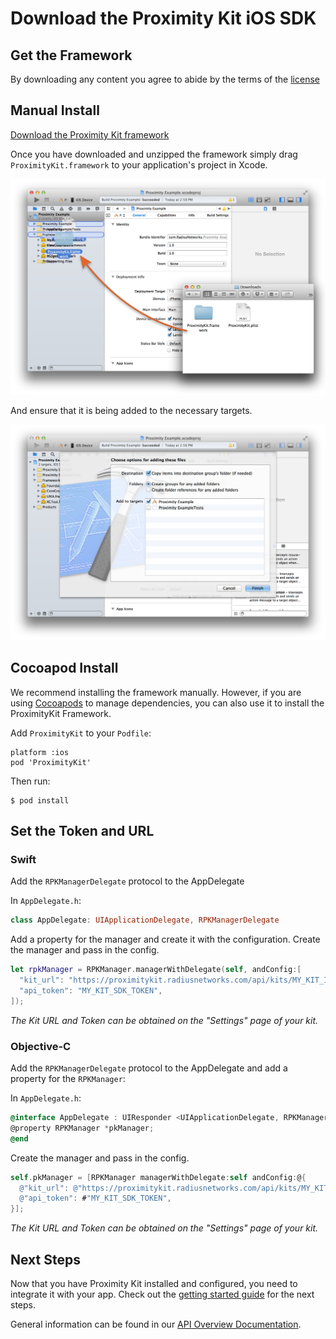 # Download the Proximity Kit iOS SDK

## Get the Framework


By downloading any content you agree to abide by the terms of the [license](license)

## Manual Install

<a href="https://github.com/RadiusNetworks/proximitykit-ios/releases/latest" class="btn">Download the Proximity Kit framework</a>

Once you have downloaded and unzipped the framework simply drag `ProximityKit.framework` to your application's project in Xcode.

![Drag framework into Xcode screenshot](xcode-drag-framework.png)

And ensure that it is being added to the necessary targets.

![Confirm Add File Screenshot](xcode-confirm-add-files.png)

## Cocoapod Install

We recommend installing the framework manually. However, if you are using [Cocoapods](http://cocoapods.org) to manage dependencies, you can also use it to install the ProximityKit Framework.

Add `ProximityKit` to your `Podfile`:

```
platform :ios
pod 'ProximityKit'
```

Then run:

```
$ pod install
```

## Set the Token and URL

### Swift

Add the `RPKManagerDelegate` protocol to the AppDelegate

In `AppDelegate.h`:

```swift
class AppDelegate: UIApplicationDelegate, RPKManagerDelegate
```

Add a property for the manager and create it with the configuration. Create the manager and pass in the config.

```swift
let rpkManager = RPKManager.managerWithDelegate(self, andConfig:[
  "kit_url": "https://proximitykit.radiusnetworks.com/api/kits/MY_KIT_ID",
  "api_token": "MY_KIT_SDK_TOKEN",
]);
```

_The Kit URL and Token can be obtained on the "Settings" page of your kit._

### Objective-C

Add the `RPKManagerDelegate` protocol to the AppDelegate and add a property for the `RPKManager`:

In `AppDelegate.h`:

```objective-c
@interface AppDelegate : UIResponder <UIApplicationDelegate, RPKManagerDelegate>
@property RPKManager *pkManager;
@end
```

Create the manager and pass in the config.

```objective-c
self.pkManager = [RPKManager managerWithDelegate:self andConfig:@{
  @"kit_url": @"https://proximitykit.radiusnetworks.com/api/kits/MY_KIT_ID",
  @"api_token": #"MY_KIT_SDK_TOKEN",
}];
```

_The Kit URL and Token can be obtained on the "Settings" page of your kit._

## Next Steps

Now that you have Proximity Kit installed and configured, you need to integrate it with your app. Check out the [getting started guide](getting-started) for the next steps.

General information can be found in our [API Overview Documentation](../overview).




